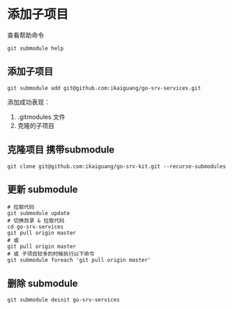 # 添加子项目

查看帮助命令

```shell
git submodule help
```

## 添加子项目

```shell
git submodule add git@github.com:ikaiguang/go-srv-services.git
```

添加成功表现：

1. .gitmodules 文件
2. 克隆的子项目

## 克隆项目 携带submodule

```shell
git clone git@github.com:ikaiguang/go-srv-kit.git --recurse-submodules
```

## 更新 submodule

```shell
# 拉取代码
git submodule update
# 切换目录 & 拉取代码
cd go-srv-services
git pull origin master
# 或
git pull origin master
# 或 子项目较多的时候执行以下命令
git submodule foreach 'git pull origin master'
```

## 删除 submodule

```shell
git submodule deinit go-srv-services
```
